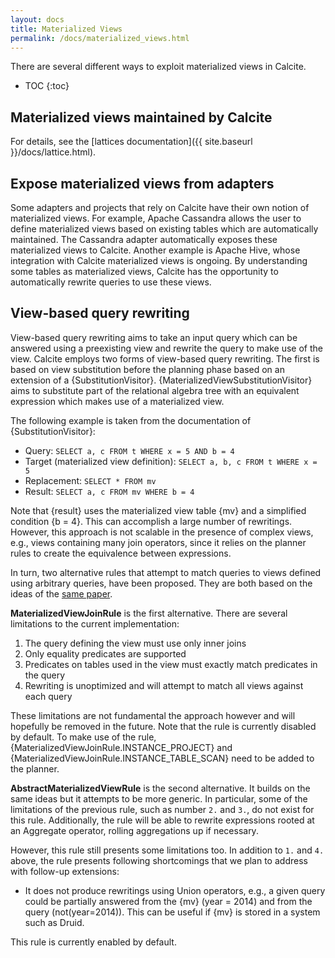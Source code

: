 ```yaml
---
layout: docs
title: Materialized Views
permalink: /docs/materialized_views.html
---
```

<!--
{% comment %}
Licensed to the Apache Software Foundation (ASF) under one or more
contributor license agreements.  See the NOTICE file distributed with
this work for additional information regarding copyright ownership.
The ASF licenses this file to you under the Apache License, Version 2.0
(the "License"); you may not use this file except in compliance with
the License.  You may obtain a copy of the License at

http://www.apache.org/licenses/LICENSE-2.0

Unless required by applicable law or agreed to in writing, software
distributed under the License is distributed on an "AS IS" BASIS,
WITHOUT WARRANTIES OR CONDITIONS OF ANY KIND, either express or implied.
See the License for the specific language governing permissions and
limitations under the License.
{% endcomment %}
-->

There are several different ways to exploit materialized views in Calcite.

* TOC
{:toc}

## Materialized views maintained by Calcite

For details, see the [lattices documentation]({{ site.baseurl }}/docs/lattice.html).

## Expose materialized views from adapters

Some adapters and projects that rely on Calcite have their own notion of materialized views.
For example, Apache Cassandra allows the user to define materialized views based on existing tables which are automatically maintained.
The Cassandra adapter automatically exposes these materialized views to Calcite.
Another example is Apache Hive, whose integration with Calcite materialized views is ongoing.
By understanding some tables as materialized views, Calcite has the opportunity to automatically rewrite queries to use these views.

## View-based query rewriting

View-based query rewriting aims to take an input query which can be answered using a preexisting view and rewrite the query to make use of the view.
Calcite employs two forms of view-based query rewriting.
The first is based on view substitution before the planning phase based on an extension of a {SubstitutionVisitor}.
{MaterializedViewSubstitutionVisitor} aims to substitute part of the relational algebra tree with an equivalent expression which makes use of a materialized view.

The following example is taken from the documentation of {SubstitutionVisitor}:

 * Query: `SELECT a, c FROM t WHERE x = 5 AND b = 4`
 * Target (materialized view definition): `SELECT a, b, c FROM t WHERE x = 5`
 * Replacement: `SELECT * FROM mv`
 * Result: `SELECT a, c FROM mv WHERE b = 4`

Note that {result} uses the materialized view table {mv} and a simplified condition {b = 4}.
This can accomplish a large number of rewritings.
However, this approach is not scalable in the presence of complex views, e.g., views containing many join operators, 
since it relies on the planner rules to create the equivalence between expressions.

In turn, two alternative rules that attempt to match queries to views defined using arbitrary queries, 
have been proposed. They are both based on the ideas of the [same paper](http://citeseerx.ist.psu.edu/viewdoc/summary?doi=10.1.1.95.113).

__MaterializedViewJoinRule__ is the first alternative. There are several limitations to the current implementation:

1. The query defining the view must use only inner joins
2. Only equality predicates are supported
3. Predicates on tables used in the view must exactly match predicates in the query
4. Rewriting is unoptimized and will attempt to match all views against each query

These limitations are not fundamental the approach however and will hopefully be removed in the future.
Note that the rule is currently disabled by default.
To make use of the rule, {MaterializedViewJoinRule.INSTANCE_PROJECT} and {MaterializedViewJoinRule.INSTANCE_TABLE_SCAN} need to be added to the planner.

__AbstractMaterializedViewRule__ is the second alternative. It builds on the same ideas but it attempts to be more generic.
In particular, some of the limitations of the previous rule, such as number `2.` and `3.`, do not exist for this rule.
Additionally, the rule will be able to rewrite expressions rooted at an Aggregate operator, rolling aggregations up if necessary.

However, this rule still presents some limitations too. In addition to `1.` and `4.` above, the rule presents following
shortcomings that we plan to address with follow-up extensions:

* It does not produce rewritings using Union operators, e.g., a given query could be partially answered from the
{mv} (year = 2014) and from the query (not(year=2014)). This can be useful if {mv} is stored in a system such as
Druid.

This rule is currently enabled by default.
